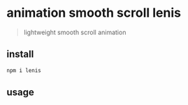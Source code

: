 # animation smooth scroll lenis

> lightweight smooth scroll animation

## install

```sh
npm i lenis
```

## usage
